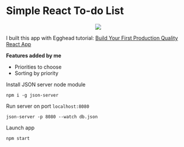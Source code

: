 
# Simple React To-do List

<p align="center">
<img src="public/preview.png"/>
</p>

I built this app with Egghead tutorial: [Build Your First Production Quality React App](https://egghead.io/courses/build-your-first-production-quality-react-app)

**Features added by me**
 - Priorities to choose
 - Sorting by priority

Install JSON server node module  
```
npm i -g json-server
```  
Run server on port `localhost:8080`
```
json-server -p 8080 --watch db.json
```
Launch app
```
npm start
```
